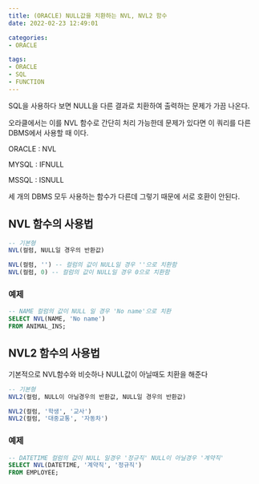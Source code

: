 ```yaml
---
title: (ORACLE) NULL값을 치환하는 NVL, NVL2 함수
date: 2022-02-23 12:49:01  

categories:
- ORACLE

tags:  
- ORACLE
- SQL
- FUNCTION
---
```



SQL을 사용하다 보면 NULL을 다른 결과로 치환하여 출력하는 문제가 가끔 나온다.

오라클에서는 이를 NVL 함수로 간단히 처리 가능한데 문제가 있다면 이 쿼리를 다른 DBMS에서 사용할 때 이다.

ORACLE : NVL

MYSQL : IFNULL

MSSQL : ISNULL

세 개의 DBMS 모두 사용하는 함수가 다른데 그렇기 때문에 서로 호환이 안된다.

## NVL 함수의 사용법

```sql
-- 기본형
NVL(컬럼, NULL일 경우의 반환값)

NVL(컬럼, '') -- 컬럼의 값이 NULL일 경우 ''으로 치환함
NVL(컬럼, 0) -- 컬럼의 값이 NULL일 경우 0으로 치환함
```

### 예제

```sql
-- NAME 컬럼의 값이 NULL 일 경우 'No name'으로 치환
SELECT NVL(NAME, 'No name')
FROM ANIMAL_INS;
```

## NVL2 함수의 사용법

기본적으로 NVL함수와 비슷하나 NULL값이 아닐때도 치환을 해준다

```sql
-- 기본형
NVL2(컬럼, NULL이 아닐경우의 반환값, NULL일 경우의 반환값)

NVL2(컬럼, '학생', '교사')
NVL2(컬럼, '대중교통', '자동차')
```

### 예제

```sql
-- DATETIME 컬럼의 값이 NULL 일경우 '정규직' NULL이 아닐경우 '계약직'
SELECT NVL(DATETIME, '계약직', '정규직')
FROM EMPLOYEE;
```